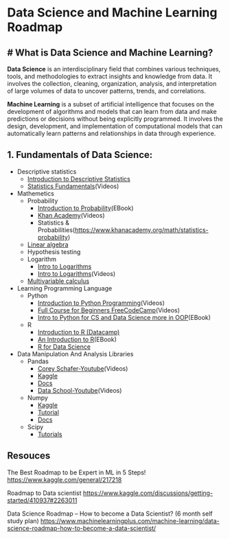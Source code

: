 # Data Science and Machine Learning Roadmap

## # What is Data Science and Machine Learning?
**Data Science** is an interdisciplinary field that combines various techniques, tools, and methodologies to extract insights and knowledge from data. It involves the collection, cleaning, organization, analysis, and interpretation of large volumes of data to uncover patterns, trends, and correlations.

**Machine Learning** is a subset of artificial intelligence that focuses on the development of algorithms and models that can learn from data and make predictions or decisions without being explicitly programmed. It involves the design, development, and implementation of computational models that can automatically learn patterns and relationships in data through experience.


## 1. Fundamentals of Data Science:
- Descriptive statistics
  - [Introduction to Descriptive Statistics](https://www.udacity.com/course/intro-to-descriptive-statistics--ud827)
  - [Statistics Fundamentals](https://www.youtube.com/playlist?list=PLblh5JKOoLUK0FLuzwntyYI10UQFUhsY9)(Videos)
- Mathemetics
  - Probability
    - [Introduction to Probability](https://drive.google.com/file/d/15Y0oFNHQRls1qvQNvO3DFLJVhIZvUjTD/view)(EBook)
    - [Khan Academy](https://www.khanacademy.org/math/statistics-probability/probability-library)(Videos)
    - Statistics & Probabilities(https://www.khanacademy.org/math/statistics-probability)
  - [Linear algebra](https://www.khanacademy.org/math/linear-algebra)
  - Hypothesis testing
  - Logarithm
    - [Intro to Logarithms](https://www.khanacademy.org/math/algebra2/x2ec2f6f830c9fb89:logs/x2ec2f6f830c9fb89:log-intro/a/intro-to-logarithms)
    - [Intro to Logarithms](https://www.khanacademy.org/math/algebra2/x2ec2f6f830c9fb89:logs/x2ec2f6f830c9fb89:log-intro/v/logarithms)(Videos)
  - [Multivariable calculus](https://www.khanacademy.org/math/multivariable-calculus)
- Learning Programming Language
  - Python
    - [Introduction to Python Programming](https://www.udacity.com/course/introduction-to-python--ud1110)(Videos)
    - [Full Course for Beginners FreeCodeCamp](https://www.youtube.com/watch?v=rfscVS0vtbw)(Videos)
    - [Intro to Python for CS and Data Science more in OOP](https://drive.google.com/file/d/1rXkYFjw1iKbXCra_B4Ykm0AMRgo6v93w/view?fbclid=IwAR2lg9omGaAsG3g1ZhHQHja8_uxkZ7QddnOUSxfoceRXShU1V_bl4V63xCQ)(EBook)
  - R
    - [Introduction to R (Datacamp)](https://www.datacamp.com/courses/free-introduction-to-r)
    - [An Introduction to R](https://cran.r-project.org/doc/manuals/R-intro.pdf)(EBook)
    - [R for Data Science](https://r4ds.had.co.nz/)
- Data Manipulation And Analysis Libraries
  - Pandas
    - [Corey Schafer-Youtube](https://www.youtube.com/watch?v=ZyhVh-qRZPA&list=PL-osiE80TeTsWmV9i9c58mdDCSskIFdDS)(Videos)
    - [Kaggle](https://www.kaggle.com/learn/pandas)
    - [Docs](https://pandas.pydata.org/docs/)
    - [Data School-Youtube](https://www.youtube.com/watch?v=yzIMircGU5I&list=PL5-da3qGB5ICCsgW1MxlZ0Hq8LL5U3u9y)(Videos)
  - Numpy
    - [Kaggle](https://www.kaggle.com/code/legendadnan/numpy-tutorial-for-beginners-data-science/notebook)
    - [Tutorial](https://cs231n.github.io/python-numpy-tutorial/)
    - [Docs](https://numpy.org/doc/stable/)
  - Scipy
    - [Tutorials](https://cs231n.github.io/python-numpy-tutorial/#scipy)






## Resouces
The Best Roadmap to be Expert in ML in 5 Steps!
https://www.kaggle.com/general/217218

Roadmap to Data scientist
https://www.kaggle.com/discussions/getting-started/410937#2263011

Data Science Roadmap – How to become a Data Scientist? (6 month self study plan)
https://www.machinelearningplus.com/machine-learning/data-science-roadmap-how-to-become-a-data-scientist/

